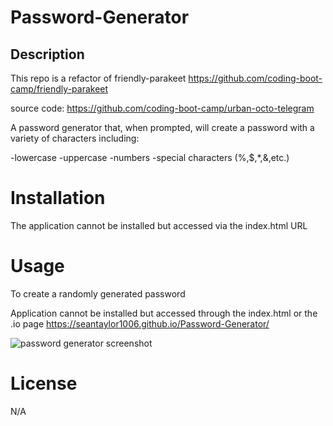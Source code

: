 # Password-Generator

## Description
This repo is a refactor of friendly-parakeet https://github.com/coding-boot-camp/friendly-parakeet

source code: https://github.com/coding-boot-camp/urban-octo-telegram

A password generator that, when prompted, will create a password with a variety of characters including:

-lowercase
-uppercase
-numbers
-special characters (%,$,*,&,etc.)

# Installation

The application cannot be installed but accessed via the index.html URL

# Usage

To create a randomly generated password

Application cannot be installed but accessed through the index.html or the .io page https://seantaylor1006.github.io/Password-Generator/

![password generator screenshot](https://github.com/seantaylor1006/Password-Generator/assets/133485957/dec99094-314b-4673-bcca-bc53a3acf7dd)

<!--adding screenshot to the ReadMe, found this specific method on stackoverflow-->
# License

N/A
